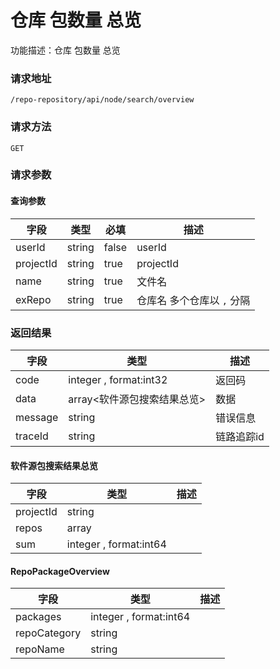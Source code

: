 # 仓库 包数量 总览
功能描述：仓库 包数量 总览

### 请求地址
```
/repo-repository/api/node/search/overview
```

### 请求方法
`GET`
### 请求参数

#### 查询参数

| 字段 | 类型 | 必填 | 描述 |
| -------- | -------- | -------- | -------- |
| userId     | string   | false       | userId |
| projectId     | string   | true       | projectId |
| name     | string   | true       | 文件名 |
| exRepo     | string   | true       | 仓库名 多个仓库以 `,` 分隔 |



### 返回结果
| 字段 | 类型 | 描述 |
| -------- | -------- | -------- |
| code     | integer , format:int32  | 返回码 |
| data     | array<软件源包搜索结果总览>   | 数据 |
| message     | string   | 错误信息 |
| traceId     | string   | 链路追踪id |
#### 软件源包搜索结果总览
| 字段 | 类型 | 描述 |
| -------- | -------- | -------- |
| projectId     | string   |  |
| repos     | array<RepoPackageOverview>   |  |
| sum     | integer , format:int64  |  |
#### RepoPackageOverview
| 字段 | 类型 | 描述 |
| -------- | -------- | -------- |
| packages     | integer , format:int64  |  |
| repoCategory     | string   |  |
| repoName     | string   |  |

